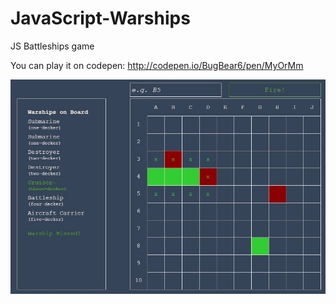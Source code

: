 # JavaScript-Warships
JS Battleships game

You can play it on codepen:
http://codepen.io/BugBear6/pen/MyOrMm

![Main Board](https://raw.githubusercontent.com/BugBear6/JavaScript-Warships/master/wars.jpg)
